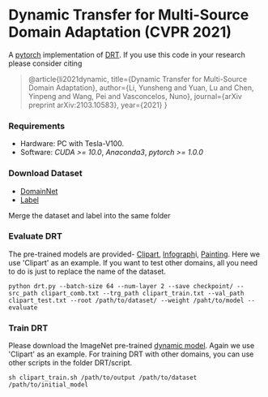 # Dynamic Transfer for Multi-Source Domain Adaptation (CVPR 2021)
A [pytorch](http://pytorch.org/) implementation of [DRT](https://arxiv.org/abs/2103.10583).
If you use this code in your research please consider citing
>@article{li2021dynamic,
  title={Dynamic Transfer for Multi-Source Domain Adaptation},
  author={Li, Yunsheng and Yuan, Lu and Chen, Yinpeng and Wang, Pei and Vasconcelos, Nuno},
  journal={arXiv preprint arXiv:2103.10583},
  year={2021}
}
### Requirements

- Hardware: PC with Tesla-V100.
- Software: *CUDA >= 10.0*, *Anaconda3*, *pytorch >= 1.0.0*

### Download Dataset

- [DomainNet](http://ai.bu.edu/M3SDA/)
- [Label](http://)

Merge the dataset and label into the same folder

### Evaluate DRT

The pre-trained models are provided- [Clipart](https://drive.google.com/file/d/1mh1jpUWQrginSACZvZDmtyYeh-TZUxBS/view?usp=sharing), [Infograph](https://drive.google.com/file/d/16zmGRRnXwsTMgj2-RKhwWdaOLXkozXMl/view?usp=sharing)i, [Painting](https://drive.google.com/file/d/15YhOjPjuutHrcK-m511OERu_4vIVYArD/view?usp=sharing). Here we use 'Clipart' as an example. If you want to test other domains, all you need to do is just to replace the name of the dataset.

```
python drt.py --batch-size 64 --num-layer 2 --save checkpoint/ --src_path clipart_comb.txt --trg_path clipart_train.txt --val_path clipart_test.txt --root /path/to/dataset/ --weight /paht/to/model --evaluate
```

### Train DRT

Please download the ImageNet pre-trained [dynamic model](...). Again we use 'Clipart' as an example. For training DRT with other domains, you can use other scripts in the folder DRT/script.

```
sh clipart_train.sh /path/to/output /path/to/dataset /path/to/initial_model
```
